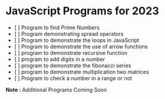 # JavaScript Programs for 2023



<ul>
<li>[ ] Program to find Prime Numbers  </li>
<li>[ ] Program demonstrating spread operators  </li>
<li>[ ] Program to demonstrate the loops in JavaScript  </li>
<li>[ ] Program to demonstrate the use of arrow functions  </li>
<li>[ ] program to demonstrate recursive function </li> 
<li>[ ] program to add digits in a number</li>
<li>[ ] program to demonstrate the fibonacci series </li> 
<li>[ ] program to demonstrate multiplication two matrices </li>
<li>[ ] Program to check a number in a range or not  </li>

</ul>

<b> Note : </b> Additional Programs Coming Soon
